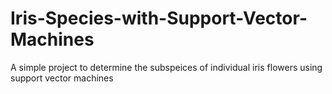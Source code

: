 # Iris-Species-with-Support-Vector-Machines
A simple project to determine the subspeices of individual iris flowers using support vector machines
